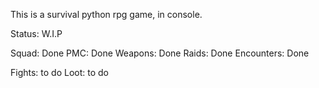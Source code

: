 This is a survival python rpg game, in console.

Status: W.I.P

Squad: Done
PMC: Done
Weapons: Done
Raids: Done
Encounters: Done

Fights: to do
Loot: to do

